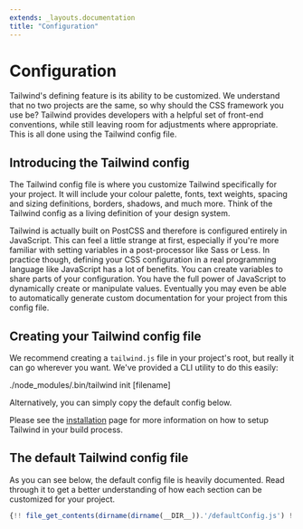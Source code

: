 ```yaml
---
extends: _layouts.documentation
title: "Configuration"
---
```


# Configuration

Tailwind's defining feature is its ability to be customized. We understand that no two projects are the same, so why should the CSS framework you use be? Tailwind provides developers with a helpful set of front-end conventions, while still leaving room for adjustments where appropriate. This is all done using the Tailwind config file.

## Introducing the Tailwind config

The Tailwind config file is where you customize Tailwind specifically for your project. It will include your colour palette, fonts, text weights, spacing and sizing definitions, borders, shadows, and much more. Think of the Tailwind config as a living definition of your design system.

Tailwind is actually built on PostCSS and therefore is configured entirely in JavaScript. This can feel a little strange at first, especially if you're more familiar with setting variables in a post-processor like Sass or Less. In practice though, defining your CSS configuration in a real programming language like JavaScript has a lot of benefits. You can create variables to share parts of your configuration. You have the full power of JavaScript to dynamically create or manipulate values. Eventually you may even be able to automatically generate custom documentation for your project from this config file.

## Creating your Tailwind config file

We recommend creating a `tailwind.js` file in your project's root, but really it can go wherever you want. We've provided a CLI utility to do this easily:

<div class="bg-smoke-lighter font-mono text-sm p-4">
<div class="text-purple-dark">./node_modules/.bin/tailwind <span class="text-blue-dark">init</span> <span class="text-smoke-darker">[filename]</span></div>
</div>

Alternatively, you can simply copy the default config below.

Please see the [installation](/installation#4-process-your-css-with-tailwind) page for more information on how to setup Tailwind in your build process.

## The default Tailwind config file

As you can see below, the default config file is heavily documented. Read through it to get a better understanding of how each section can be customized for your project.

```js
{!! file_get_contents(dirname(dirname(__DIR__)).'/defaultConfig.js') !!}
```
